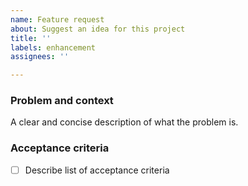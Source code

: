 ```yaml
---
name: Feature request
about: Suggest an idea for this project
title: ''
labels: enhancement
assignees: ''

---
```


### Problem and context
A clear and concise description of what the problem is.

### Acceptance criteria
- [ ] Describe list of acceptance criteria
